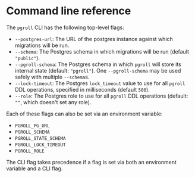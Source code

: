 # Command line reference

The `pgroll` CLI has the following top-level flags:

- `--postgres-url`: The URL of the postgres instance against which migrations will be run.
- `--schema`: The Postgres schema in which migrations will be run (default `"public"`).
- `--pgroll-schema`: The Postgres schema in which `pgroll` will store its internal state (default: `"pgroll"`). One `--pgroll-schema` may be used safely with multiple `--schema`s.
- `--lock-timeout`: The Postgres `lock_timeout` value to use for all `pgroll` DDL operations, specified in milliseconds (default `500`).
- `--role`: The Postgres role to use for all `pgroll` DDL operations (default: `""`, which doesn't set any role).

Each of these flags can also be set via an environment variable:

- `PGROLL_PG_URL`
- `PGROLL_SCHEMA`
- `PGROLL_STATE_SCHEMA`
- `PGROLL_LOCK_TIMEOUT`
- `PGROLL_ROLE`

The CLI flag takes precedence if a flag is set via both an environment variable and a CLI flag.
